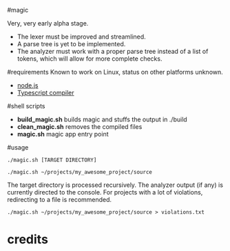 #magic

Very, very early alpha stage.
* The lexer must be improved and streamlined.
* A parse tree is yet to be implemented.
* The analyzer must work with a proper parse tree instead of a list of tokens, which will allow for more complete checks.

#requirements
Known to work on Linux, status on other platforms unknown.
* [node.js](http://nodejs.org/)
* [Typescript compiler](http://www.typescriptlang.org/)

#shell scripts
* __build_magic.sh__ builds magic and stuffs the output in ./build
* __clean_magic.sh__ removes the compiled files
* __magic.sh__ magic app entry point

#usage
```
./magic.sh [TARGET DIRECTORY]
```
```
./magic.sh ~/projects/my_awesome_project/source
```
The target directory is processed recursively.
The analyzer output (if any) is currently directed to the console. For projects
with a lot of violations, redirecting to a file is recommended.
```
./magic.sh ~/projects/my_awesome_project/source > violations.txt
```

# credits
